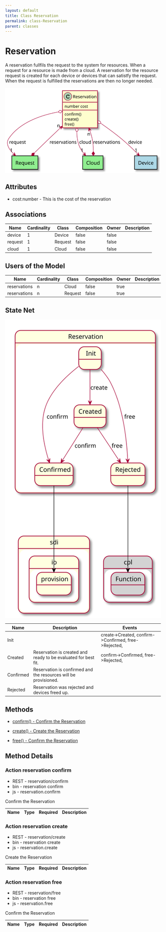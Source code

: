 ```yaml
---
layout: default
title: Class Reservation
permalink: class-Reservation
parent: classes
---
```


# Reservation

A reservation fullfils the request to the system for resources. When a request for a resource is made from a cloud. A reservation for the resource request is created for each device or devices that can satistfy the request. When the request is fulfilled the reservations are then no longer needed.

![Logical Diagram](./logical.svg)

## Attributes

* cost:number - This is the cost of the reservation


## Associations

| Name | Cardinality | Class | Composition | Owner | Description |
| --- | --- | --- | --- | --- | --- |
| device | 1 | Device | false | false |  |
| request | 1 | Request | false | false |  |
| cloud | 1 | Cloud | false | false |  |


## Users of the Model

| Name | Cardinality | Class | Composition | Owner | Description |
| --- | --- | --- | --- | --- | --- |
| reservations | n | Cloud | false | true |  |
| reservations | n | Request | false | true |  |



## State Net
![State Net Diagram](./statenet.svg)

| Name | Description | Events |
| --- | --- | --- |
| Init |  | create-&gt;Created, confirm-&gt;Confirmed, free-&gt;Rejected,  |
| Created | Reservation is created and ready to be evaluated for best fit. | confirm-&gt;Confirmed, free-&gt;Rejected,  |
| Confirmed | Reservation is confirmed and the resources will be provisioned. |  |
| Rejected | Reservation was rejected and devices freed up. |  |



## Methods

* [confirm() - Confirm the Reservation](#action-confirm)

* [create() - Create the Reservation](#action-create)

* [free() - Confirm the Reservation](#action-free)


<h2>Method Details</h2>
    
### Action reservation confirm

* REST - reservation/confirm
* bin - reservation confirm
* js - reservation.confirm

Confirm the Reservation

| Name | Type | Required | Description |
|---|---|---|---|




### Action reservation create

* REST - reservation/create
* bin - reservation create
* js - reservation.create

Create the Reservation

| Name | Type | Required | Description |
|---|---|---|---|




### Action reservation free

* REST - reservation/free
* bin - reservation free
* js - reservation.free

Confirm the Reservation

| Name | Type | Required | Description |
|---|---|---|---|






